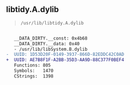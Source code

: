 ## libtidy.A.dylib

> `/usr/lib/libtidy.A.dylib`

```diff

   __DATA_DIRTY.__const: 0x4b68
   __DATA_DIRTY.__data: 0x40
   - /usr/lib/libSystem.B.dylib
-  UUID: 1D53D20F-0149-3937-866D-82EDDC42C0AD
+  UUID: AE7B8F1F-A2BB-35D3-AA9D-88C377F0BEF4
   Functions: 805
   Symbols:   1470
   CStrings:  1398

```
